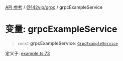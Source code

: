 [API 参考](../wiki/Home) / [@142vip/grpc](../wiki/@142vip.grpc) / grpcExampleService

# 变量: grpcExampleService

> `const` **grpcExampleService**: [`GrpcExampleService`](../wiki/@142vip.grpc.%E7%B1%BB.GrpcExampleService)

定义于: [example.ts:73](https://github.com/142vip/core-x/blob/25cf658819688f02293d600e7003b5877a2f9489/packages/grpc/src/example.ts#L73)
